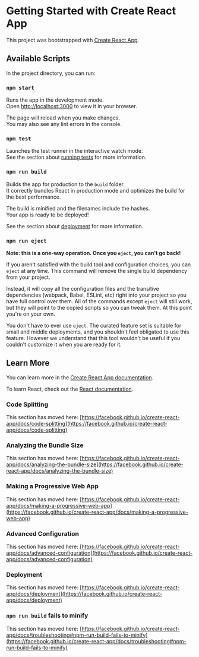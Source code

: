 # Getting Started with Create React App

This project was bootstrapped with [Create React App](https://github.com/facebook/create-react-app).

## Available Scripts

In the project directory, you can run:

### `npm start`

Runs the app in the development mode.\
Open [http://localhost:3000](http://localhost:3000) to view it in your browser.

The page will reload when you make changes.\
You may also see any lint errors in the console.

### `npm test`

Launches the test runner in the interactive watch mode.\
See the section about [running tests](https://facebook.github.io/create-react-app/docs/running-tests) for more information.

### `npm run build`

Builds the app for production to the `build` folder.\
It correctly bundles React in production mode and optimizes the build for the best performance.

The build is minified and the filenames include the hashes.\
Your app is ready to be deployed!

See the section about [deployment](https://facebook.github.io/create-react-app/docs/deployment) for more information.

### `npm run eject`

**Note: this is a one-way operation. Once you `eject`, you can't go back!**

If you aren't satisfied with the build tool and configuration choices, you can `eject` at any time. This command will remove the single build dependency from your project.

Instead, it will copy all the configuration files and the transitive dependencies (webpack, Babel, ESLint, etc) right into your project so you have full control over them. All of the commands except `eject` will still work, but they will point to the copied scripts so you can tweak them. At this point you're on your own.

You don't have to ever use `eject`. The curated feature set is suitable for small and middle deployments, and you shouldn't feel obligated to use this feature. However we understand that this tool wouldn't be useful if you couldn't customize it when you are ready for it.

## Learn More

You can learn more in the [Create React App documentation](https://facebook.github.io/create-react-app/docs/getting-started).

To learn React, check out the [React documentation](https://reactjs.org/).

### Code Splitting

This section has moved here: [https://facebook.github.io/create-react-app/docs/code-splitting](https://facebook.github.io/create-react-app/docs/code-splitting)

### Analyzing the Bundle Size

This section has moved here: [https://facebook.github.io/create-react-app/docs/analyzing-the-bundle-size](https://facebook.github.io/create-react-app/docs/analyzing-the-bundle-size)

### Making a Progressive Web App

This section has moved here: [https://facebook.github.io/create-react-app/docs/making-a-progressive-web-app](https://facebook.github.io/create-react-app/docs/making-a-progressive-web-app)

### Advanced Configuration

This section has moved here: [https://facebook.github.io/create-react-app/docs/advanced-configuration](https://facebook.github.io/create-react-app/docs/advanced-configuration)

### Deployment

This section has moved here: [https://facebook.github.io/create-react-app/docs/deployment](https://facebook.github.io/create-react-app/docs/deployment)

### `npm run build` fails to minify

This section has moved here: [https://facebook.github.io/create-react-app/docs/troubleshooting#npm-run-build-fails-to-minify](https://facebook.github.io/create-react-app/docs/troubleshooting#npm-run-build-fails-to-minify)


<!-- (1). 0:7:18 Vid Time End -->
<!-- (2). 0:12:27 Vid Time End -->
<!-- (3). 0:16:45 Vid Time End -->
<!-- (4). 0:19:38 Vid Time End -->
<!-- (5). 0:23:26 Vid Time End -->
<!-- (6). 0:28:41 Vid Time End -->
<!-- (7). 0:32:20 Vid (7) Time End -->
<!-- (8). 0:41:45 Vid (8) Time End / Simple to-do list (8) || React JS 30+ Project -->
<!-- (9). 0:46:25 Vid (9) Time End / BG Change with Click (9) || React JS 30+ Project -->
<!-- (10). 0:51:58 Vid (10) Time End / Routing (10) || React JS 30+ Project -->
<!-- (11). 0:55:53 Vid (11) Time End / Random Quote (11) || React JS 30+ Project -->
<!-- (12). 01:00:02 Vid (12) Time End / Upload Image (12) || React JS 30+ Project -->
<!-- (13). 01:18:32 Vid (13) Time End / Login Registration (13) || React JS 30+ Project -->
<!-- (14). 01:27:07 Vid (14) Time End / Weather Api (14) || React JS 30+ Project -->
<!-- (15). 01:33:30 Vid (15) Time End / Search Items (15) || React JS 30+ Project -->
<!-- (16). 01:41:18 Vid (16) Time End / PAGINATION (16) || React JS 30+ Project -->
<!-- (17). 01:45:29 Vid (17) Time End / Color Picker (17) || React JS 30+ Project -->
<!-- (18). 01:54:28 Vid (18) Time End / Responsive menu (18) || React JS 30+ Project -->
<!-- (19). 02:03:08 Vid (19) Time End / Switch Light and dark theme (19) || React JS 30+ Project -->
<!-- (20). 30:10 / 30:09 Vid (20) Time End / Shopping Cart (20) || React JS 30+ Project -->
<!-- (21). 06:55 / 30:09 Vid (21) Time End / Counter App using useReducer (21) || React JS 30+ Project -->
<!-- (22). 10:05 / 13:34 Vid (22) Time End / To-Do List using useReducer (22) || React JS 30+ Project -->
<!-- (23). 13:13 / 13:13 Vid (23) Time End / Pagination using useReducer (23) || React JS 30+ Project -->
<!-- (24). 09:09 / 09:09 Vid (24) Time End / User Authentication using useContext (24) || React JS 30+ Project -->
<!-- (25). 13:10 / 13:10 Vid (25) Time End / Draggable Component (25) || React JS 30+ Project -->
<!-- (26). 10:25 / 10:25 Vid (26) Time End / Translation App (26) || React JS 30+ Project -->
<!-- (27). 04:41 / 04:41 Vid (27) Time End / Fetch Multiple API (27) || React JS 30+ Project -->
<!-- (28). 06:37 / 06:37 Vid (28) Time End / Multiple states in One State (28) || React JS 30+ Project -->
<!-- (29). 07:36 / 12:17 Vid (29) Time End / Image Gallery using useReducer (29) || React JS 30+ Project -->
<!-- (30). 07:36 / 12:17 Vid (30) Time End / Image Gallery using useReducer (Second Video) (30) || React JS 30+ Project -->
